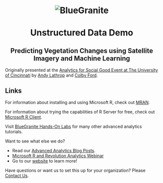<head>
<h1 align="center">
  <img src="https://www.blue-granite.com/hs-fs/hub/257922/file-2333776730-png/IMG_2015/Blue-Granite-Logo.png?t=1487021913995&width=758&name=Blue-Granite-Logo.png" alt="BlueGranite">
</h1>
<h1 align="center">Unstructured Data Demo</h1>
<h2 align="center">Predicting Vegetation Changes using Satellite Imagery and Machine Learning</h2>
</head>

Originally presented at the [Analytics for Social Good Event at The University of Cincinnati](http://business.uc.edu/academics/centers/analytics-center/events/analytics-for-social-good.html) by [Andy Lathrop](https://www.linkedin.com/in/alathrop/) and [Colby Ford](https://www.linkedin.com/in/colbyford/).


Links
-----------------------------------------------------------------------------
For information about installing and using Microsoft R, check out [MRAN](https://mran.microsoft.com/open/). 

For information about trying the capabilities of R Server for free, check out [Microsoft R Client](https://msdn.microsoft.com/en-us/microsoft-r/r-client-get-started).
 
Visit [BlueGranite Hands-On Labs](https://www.blue-granite.com/resources/topic/labs) for many other advanced analytics tutorials.



Want to see what else we do?
* Read our [Advanced Analytics Blog Posts](https://www.blue-granite.com/blog/topic/advanced-analytics).
* [Microsoft R and Revolution Analytics Webinar](https://www.blue-granite.com/overview-advanced-analytics-webinar-june-2016)
* Go to our [website](http://www.blue-granite.com/) to learn more!

Have questions or want us to set this up for your organization? Please [Contact Us](https://www.blue-granite.com/contact-us).
